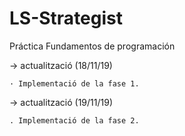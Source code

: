 # LS-Strategist
Práctica Fundamentos de programación

-> actualització (18/11/19)

	· Implementació de la fase 1.

-> actualització (19/11/19)

	. Implementació de la fase 2.
